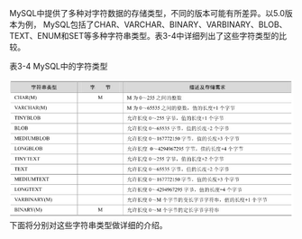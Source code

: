 

MySQL中提供了多种对字符数据的存储类型，不同的版本可能有所差异。以5.0版本为例， MySQL包括了CHAR、VARCHAR、BINARY、VARBINARY、BLOB、TEXT、ENUM和SET等多种字符串类型。表3-4中详细列出了这些字符类型的比较。

表3-4 MySQL中的字符类型



![figure_0084_0034.jpg](../images/figure_0084_0034.jpg)
下面将分别对这些字符串类型做详细的介绍。



